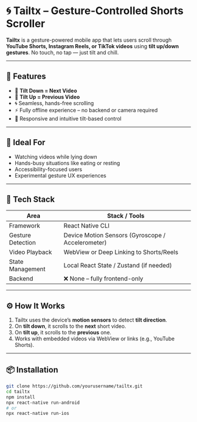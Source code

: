 # 🌀 Tailtx – Gesture-Controlled Shorts Scroller

**Tailtx** is a gesture-powered mobile app that lets users scroll through **YouTube Shorts, Instagram Reels, or TikTok videos** using **tilt up/down gestures**. No touch, no tap — just tilt and chill.

---

## 🚀 Features

- 🔽 **Tilt Down = Next Video**
- 🔼 **Tilt Up = Previous Video**
- 🌀 Seamless, hands-free scrolling
- ⚡ Fully offline experience – no backend or camera required
- 🧭 Responsive and intuitive tilt-based control

---

## 🌟 Ideal For

- Watching videos while lying down
- Hands-busy situations like eating or resting
- Accessibility-focused users
- Experimental gesture UX experiences

---

## 🧠 Tech Stack

| Area              | Stack / Tools                           |
|-------------------|------------------------------------------|
| Framework         | React Native CLI                         |
| Gesture Detection | Device Motion Sensors (Gyroscope / Accelerometer) |
| Video Playback    | WebView or Deep Linking to Shorts/Reels  |
| State Management  | Local React State / Zustand (if needed)  |
| Backend           | ❌ None – fully frontend-only             |

---

## ⚙️ How It Works

1. Tailtx uses the device’s **motion sensors** to detect **tilt direction**.
2. On **tilt down**, it scrolls to the **next** short video.
3. On **tilt up**, it scrolls to the **previous** one.
4. Works with embedded videos via WebView or links (e.g., YouTube Shorts).

---

## 📦 Installation

```bash
git clone https://github.com/yourusername/tailtx.git
cd tailtx
npm install
npx react-native run-android
# or
npx react-native run-ios
